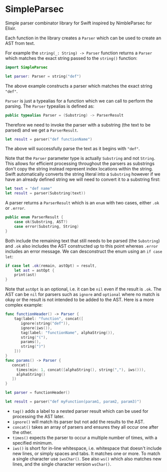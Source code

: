 # SimpleParsec

Simple parser combinator library for Swift inspired by NimbleParsec for Elixir.

Each function in the library creates a `Parser` which can be used to
create an AST from text. 

For example the `string(_: String) -> Parser` function returns a `Parser`
which matches the exact string passed to the `string()` function:
```swift
import SimpleParsec

let parser: Parser = string("def")
```
The above example constructs a parser which matches the exact string `"def"`.

`Parser` is just a typealias for a function which we can call to perform the parsing. The `Parser` typealias is defined as:
```swift
public typealias Parser = (Substring) -> ParserResult
```
Therefore we need to invoke the parser with a substring (the text to be parsed) and we get a `ParserResult`.

```swift
let result = parser("def functionName")
```

The above will successfully parse the text as it begins with `"def"`.

Note that the `Parser` parameter type is actually `Substring` and not `String`. This allows for
efficient processing throughout the parsers as substrings don't copy the string instead
represent index locations within the string. Swift automatically converts the string literal
into a `Substring` however if we have an already defined string we will need to convert
it to a substring first:
```swift
let text = "def name"
let result = parser(Substring(text))
```
A parser returns a `ParserResult` which is an `enum` with two cases, either
`.ok` or `.error`. 
```swift
public enum ParserResult {
    case ok(Substring, AST?)
    case error(Substring, String)
}
```
Both include the remaining text that still needs to be parsed (the `Substring`)
and `.ok` also includes the AST constructed up to this point whereas `.error`
includes an error message. We can desconstruct the enum using an `if case let`:
```swift
if case let .ok(remain, astOpt) = result,
    let ast = astOpt {
    print(ast)
}
```
Note that `astOpt` is an optional, i.e. it can be `nil` even if the result is `.ok`. 
The AST can be `nil` for parsers such as `ignore` and `optional` where no match is okay
or the result is not intended to be added to the AST.
Here is a more complex example:
```swift
func functionHeader() -> Parser {
    tag(label: "function", concat([
       ignore(string("def")),
       ignore(iws()),
       tag(label: "functionName", alphaString()),
       string("("),
       params(),
       string(")")
    ]))
}
func params() -> Parser {
   concat([
     times(min: 1, concat([alphaString(), string(","), iws())),
     alphaString()
   ])
}

let parser = functionHeader()

let result = parser("def myFunction(param1, param2, param3)")
```
- `tag()` adds a label to a nested parser result which can be used for processing the AST later.
- `ignore()` will match its parser but not add the results to the AST.
- `concat()` takes an array of parsers and ensures they all occur one after the other.
- `times()` expects the parser to occur a multiple number of times, with a specified minimum.
- `iws()` is short for in-line whitespace, i.e. whitespace that doesn't include new lines, or
simply spaces and tabs. It matches one or more. To match a single character use `iwsChar()`.
See also `ws()` which also matches new lines, and the single character version `wsChar()`.
